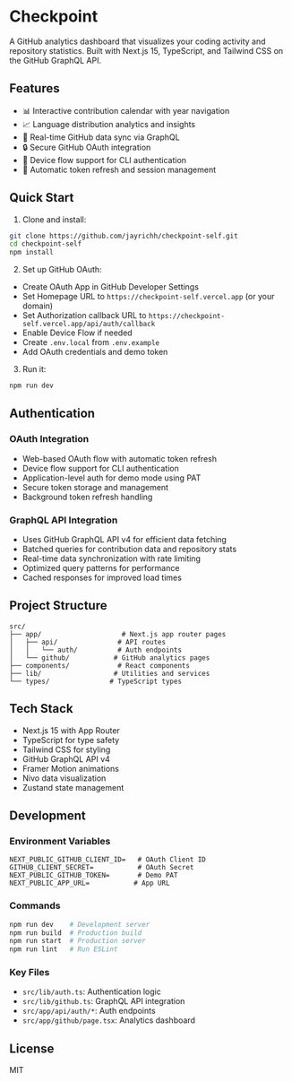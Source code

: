 # Checkpoint

A GitHub analytics dashboard that visualizes your coding activity and repository statistics. Built with Next.js 15, TypeScript, and Tailwind CSS on the GitHub GraphQL API.

## Features

- 📊 Interactive contribution calendar with year navigation
- 📈 Language distribution analytics and insights
- 🔄 Real-time GitHub data sync via GraphQL
- 🔒 Secure GitHub OAuth integration
- 📱 Device flow support for CLI authentication
- 🔄 Automatic token refresh and session management

## Quick Start

1. Clone and install:
```bash
git clone https://github.com/jayrichh/checkpoint-self.git
cd checkpoint-self
npm install
```

2. Set up GitHub OAuth:
- Create OAuth App in GitHub Developer Settings
- Set Homepage URL to `https://checkpoint-self.vercel.app` (or your domain)
- Set Authorization callback URL to `https://checkpoint-self.vercel.app/api/auth/callback`
- Enable Device Flow if needed
- Create `.env.local` from `.env.example`
- Add OAuth credentials and demo token

3. Run it:
```bash
npm run dev
```

## Authentication

### OAuth Integration
- Web-based OAuth flow with automatic token refresh
- Device flow support for CLI authentication
- Application-level auth for demo mode using PAT
- Secure token storage and management
- Background token refresh handling

### GraphQL API Integration
- Uses GitHub GraphQL API v4 for efficient data fetching
- Batched queries for contribution data and repository stats
- Real-time data synchronization with rate limiting
- Optimized query patterns for performance
- Cached responses for improved load times

## Project Structure

```
src/
├── app/                    # Next.js app router pages
│   ├── api/               # API routes
│   │   └── auth/          # Auth endpoints
│   └── github/           # GitHub analytics pages
├── components/            # React components
├── lib/                  # Utilities and services
└── types/               # TypeScript types
```

## Tech Stack

- Next.js 15 with App Router
- TypeScript for type safety
- Tailwind CSS for styling
- GitHub GraphQL API v4
- Framer Motion animations
- Nivo data visualization
- Zustand state management

## Development

### Environment Variables
```env
NEXT_PUBLIC_GITHUB_CLIENT_ID=   # OAuth Client ID
GITHUB_CLIENT_SECRET=           # OAuth Secret
NEXT_PUBLIC_GITHUB_TOKEN=       # Demo PAT
NEXT_PUBLIC_APP_URL=           # App URL
```

### Commands
```bash
npm run dev    # Development server
npm run build  # Production build
npm run start  # Production server
npm run lint   # Run ESLint
```

### Key Files
- `src/lib/auth.ts`: Authentication logic
- `src/lib/github.ts`: GraphQL API integration
- `src/app/api/auth/*`: Auth endpoints
- `src/app/github/page.tsx`: Analytics dashboard

## License

MIT
